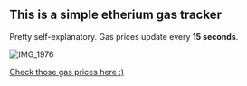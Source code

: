 ## This is a simple etherium gas tracker

Pretty self-explanatory. Gas prices update every **15 seconds**.

![IMG_1976](https://user-images.githubusercontent.com/99030587/183245201-86bd938e-c674-4e5c-952b-f6337d2afed5.PNG)

[Check those gas prices here :)](https://eth-gastracker.herokuapp.com/)
